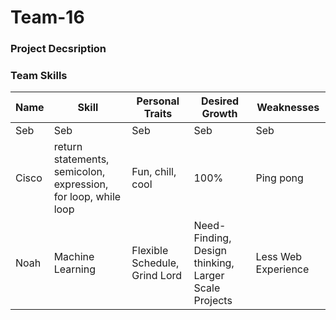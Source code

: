 # Team-16

### Project Decsription

### Team Skills
| Name  | Skill |Personal Traits| Desired Growth | Weaknesses
| --- | --- | --- | --- | --- | 
| Seb | Seb | Seb |  Seb |  Seb |
| Cisco | return statements, semicolon, expression, for loop, while loop | Fun, chill, cool | 100% | Ping pong
| Noah | Machine Learning | Flexible Schedule, Grind Lord | Need-Finding, Design thinking, Larger Scale Projects | Less Web Experience 
